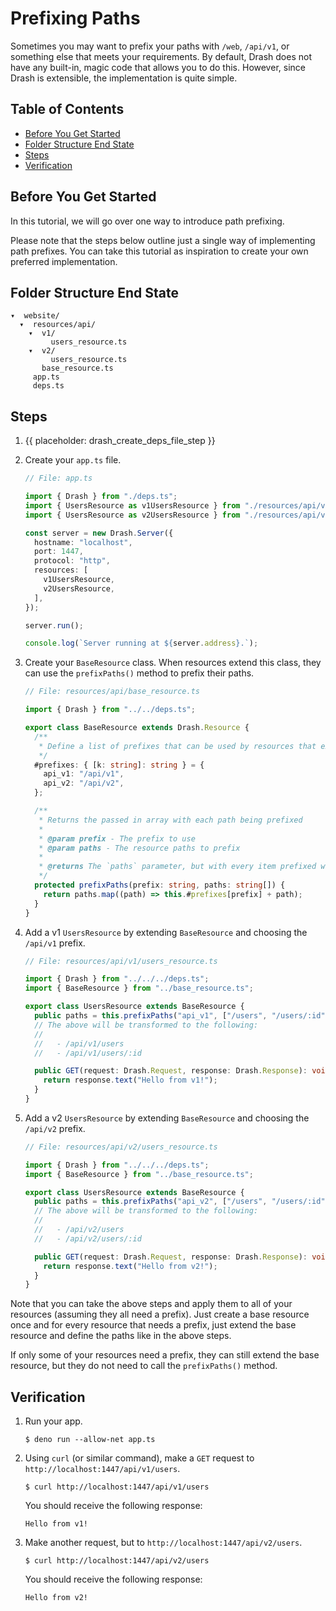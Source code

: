 # Prefixing Paths

Sometimes you may want to prefix your paths with `/web`, `/api/v1`, or something
else that meets your requirements. By default, Drash does not have any built-in,
magic code that allows you to do this. However, since Drash is extensible, the
implementation is quite simple.

## Table of Contents

- [Before You Get Started](#before-you-get-started)
- [Folder Structure End State](#folder-structure-end-state)
- [Steps](#steps)
- [Verification](#verification)

## Before You Get Started

In this tutorial, we will go over one way to introduce path prefixing.

Please note that the steps below outline just a single way of implementing path
prefixes. You can take this tutorial as inspiration to create your own preferred
implementation.

## Folder Structure End State

```text
▾  website/
  ▾  resources/api/
    ▾  v1/
         users_resource.ts
    ▾  v2/
         users_resource.ts
       base_resource.ts
     app.ts
     deps.ts
```

## Steps

1. {{ placeholder: drash_create_deps_file_step }}

1. Create your `app.ts` file.

   ```typescript
   // File: app.ts

   import { Drash } from "./deps.ts";
   import { UsersResource as v1UsersResource } from "./resources/api/v1/users_resource.ts";
   import { UsersResource as v2UsersResource } from "./resources/api/v2/users_resource.ts";

   const server = new Drash.Server({
     hostname: "localhost",
     port: 1447,
     protocol: "http",
     resources: [
       v1UsersResource,
       v2UsersResource,
     ],
   });

   server.run();

   console.log(`Server running at ${server.address}.`);
   ```

1. Create your `BaseResource` class. When resources extend this class, they can
   use the `prefixPaths()` method to prefix their paths.

   ```ts
   // File: resources/api/base_resource.ts

   import { Drash } from "../../deps.ts";

   export class BaseResource extends Drash.Resource {
     /**
      * Define a list of prefixes that can be used by resources that extend this class.
      */
     #prefixes: { [k: string]: string } = {
       api_v1: "/api/v1",
       api_v2: "/api/v2",
     };

     /**
      * Returns the passed in array with each path being prefixed
      *
      * @param prefix - The prefix to use
      * @param paths - The resource paths to prefix
      *
      * @returns The `paths` parameter, but with every item prefixed with `this.#prefix`
      */
     protected prefixPaths(prefix: string, paths: string[]) {
       return paths.map((path) => this.#prefixes[prefix] + path);
     }
   }
   ```

1. Add a v1 `UsersResource` by extending `BaseResource` and choosing the
   `/api/v1` prefix.

   ```ts
   // File: resources/api/v1/users_resource.ts

   import { Drash } from "../../../deps.ts";
   import { BaseResource } from "../base_resource.ts";

   export class UsersResource extends BaseResource {
     public paths = this.prefixPaths("api_v1", ["/users", "/users/:id"]);
     // The above will be transformed to the following:
     //
     //   - /api/v1/users
     //   - /api/v1/users/:id

     public GET(request: Drash.Request, response: Drash.Response): void {
       return response.text("Hello from v1!");
     }
   }
   ```

1. Add a v2 `UsersResource` by extending `BaseResource` and choosing the
   `/api/v2` prefix.

   ```ts
   // File: resources/api/v2/users_resource.ts

   import { Drash } from "../../../deps.ts";
   import { BaseResource } from "../base_resource.ts";

   export class UsersResource extends BaseResource {
     public paths = this.prefixPaths("api_v2", ["/users", "/users/:id"]);
     // The above will be transformed to the following:
     //
     //   - /api/v2/users
     //   - /api/v2/users/:id

     public GET(request: Drash.Request, response: Drash.Response): void {
       return response.text("Hello from v2!");
     }
   }
   ```

Note that you can take the above steps and apply them to all of your resources
(assuming they all need a prefix). Just create a base resource once and for
every resource that needs a prefix, just extend the base resource and define the
paths like in the above steps.

If only some of your resources need a prefix, they can still extend the base
resource, but they do not need to call the `prefixPaths()` method.

## Verification

1. Run your app.

   ```shell
   $ deno run --allow-net app.ts
   ```

1. Using `curl` (or similar command), make a `GET` request to
   `http://localhost:1447/api/v1/users`.

   ```text
   $ curl http://localhost:1447/api/v1/users
   ```

   You should receive the following response:

   ```text
   Hello from v1!
   ```

1. Make another request, but to `http://localhost:1447/api/v2/users`.

   ```text
   $ curl http://localhost:1447/api/v2/users
   ```

   You should receive the following response:

   ```text
   Hello from v2!
   ```
